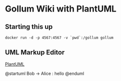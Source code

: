 # Gollum Wiki with PlantUML

## Starting this up
```
docker run -d -p 4567:4567 -v `pwd`:/gollum gollum
```

## UML Markup Editor
[PlantUML](/plantuml/uml/SyfFKj2rKt3CoKnELR1Io4ZDoSa70000)

@startuml
Bob -> Alice : hello
@enduml
